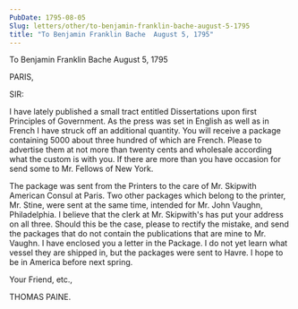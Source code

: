 ```yaml
---
PubDate: 1795-08-05
Slug: letters/other/to-benjamin-franklin-bache-august-5-1795
title: "To Benjamin Franklin Bache  August 5, 1795"
---
```


   To Benjamin Franklin Bache  August 5, 1795

   PARIS,

   SIR:

   I have lately published a small tract entitled Dissertations upon first
   Principles of Government. As the press was set in English as well as in
   French I have struck off an additional quantity. You will receive a
   package containing 5000 about three hundred of which are French. Please to
   advertise them at not more than twenty cents and wholesale according what
   the custom is with you. If there are more than you have occasion for send
   some to Mr. Fellows of New York.

   The package was sent from the Printers to the care of Mr. Skipwith
   American Consul at Paris. Two other packages which belong to the printer,
   Mr. Stine, were sent at the same time, intended for Mr. John Vaughn,
   Philadelphia. I believe that the clerk at Mr. Skipwith's has put your
   address on all three. Should this be the case, please to rectify the
   mistake, and send the packages that do not contain the publications that
   are mine to Mr. Vaughn. I have enclosed you a letter in the Package. I do
   not yet learn what vessel they are shipped in, but the packages were sent
   to Havre. I hope to be in America before next spring.

   Your Friend, etc.,

   THOMAS PAINE.




